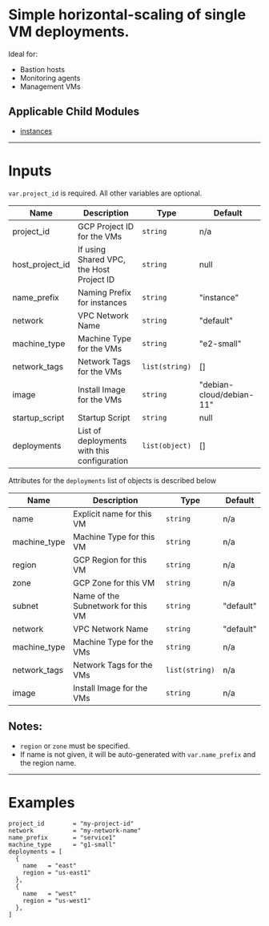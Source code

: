 # Simple horizontal-scaling of single VM deployments.  

Ideal for:

- Bastion hosts
- Monitoring agents
- Management VMs

## Applicable Child Modules 

- [instances](modules/instances/)

---

# Inputs
 
`var.project_id` is required.  All other variables are optional.  

| Name            | Description                                 | Type           | Default                  |
|-----------------|---------------------------------------------|----------------|--------------------------|
| project_id      | GCP Project ID for the VMs                  | `string`       | n/a                      |
| host_project_id | If using Shared VPC, the Host Project ID    | `string`       | null                     |
| name_prefix     | Naming Prefix for instances                 | `string`       | "instance"               |
| network         | VPC Network Name                            | `string`       | "default"                |
| machine_type    | Machine Type for the VMs                    | `string`       | "e2-small"               | 
| network_tags    | Network Tags for the VMs                    | `list(string)` | []                       |
| image           | Install Image for the VMs                   | `string`       | "debian-cloud/debian-11" |
| startup_script  | Startup Script                              | `string`       | null                     | 
| deployments     | List of deployments with this configuration | `list(object)` | []                       |

Attributes for the `deployments` list of objects is described below

| Name           | Description                         | Type           | Default      |
|----------------|-------------------------------------|----------------|--------------|
| name           | Explicit name for this VM           | `string`       | n/a          |
| machine_type   | Machine Type for this VM            | `string`       | n/a          |
| region         | GCP Region for this VM              | `string`       | n/a          |
| zone           | GCP Zone for this VM                | `string`       | n/a          |
| subnet         | Name of the Subnetwork for this VM  | `string`       | "default"    |
| network        | VPC Network Name                    | `string`       | "default"    |
| machine_type   | Machine Type for the VMs            | `string`       | n/a          | 
| network_tags   | Network Tags for the VMs            | `list(string)` | n/a          |
| image          | Install Image for the VMs           | `string`       | n/a          |

## Notes:

- `region` or `zone` must be specified.
- If name is not given, it will be auto-generated with `var.name_prefix` and the region name.

---

# Examples

```
project_id        = "my-project-id"
network           = "my-network-name"
name_prefix       = "service1"
machine_type      = "g1-small"
deployments = [
  {
    name   = "east"
    region = "us-east1"
  },
  {
    name   = "west"
    region = "us-west1"
  },
]
```

